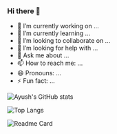 ### Hi there 👋


- 🔭 I’m currently working on ...
- 🌱 I’m currently learning ...
- 👯 I’m looking to collaborate on ...
- 🤔 I’m looking for help with ...
- 💬 Ask me about ...
- 📫 How to reach me: ...
- 😄 Pronouns: ...
- ⚡ Fun fact: ...

![Ayush's GitHub stats](https://github-readme-stats.vercel.app/api?username=ayushchy&theme=dark&show_icons=true)

![Top Langs](https://github-readme-stats.vercel.app/api/top-langs/?username=ayushchy&layout=compact&theme=dark&show)

![Readme Card](https://github-readme-stats.vercel.app/api/pin/?username=ayushchy&repo=Proximity-Covid-19&theme=dark&show)










